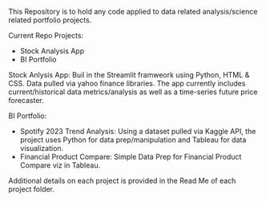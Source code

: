 This Repository is to hold any code applied to data related analysis/science related portfolio projects.

Current Repo Projects:

  - Stock Analysis App
  - BI Portfolio

Stock Anlysis App:
Buil in the Streamlit framweork using Python, HTML & CSS. Data pulled via yahoo finance libraries. The app currently includes current/historical data metrics/analysis as well as a time-series future price forecaster.

BI Portfolio:
  - Spotify 2023 Trend Analysis:
      Using a dataset pulled via Kaggle API, the project uses Python for data prep/manipulation and Tableau for data visualization.
  - Financial Product Compare:
      Simple Data Prep for Financial Product Compare viz in Tableau.

Additional details on each project is provided in the Read Me of each project folder.
